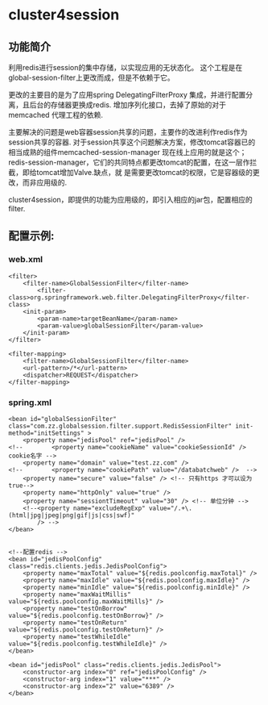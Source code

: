 # cluster4session

## 功能简介

利用redis进行session的集中存储，以实现应用的无状态化。
这个工程是在global-session-filter上更改而成，但是不依赖于它。

更改的主要目的是为了应用spring DelegatingFilterProxy
集成，并进行配置分离，且后台的存储器更换成redis.
增加序列化接口，去掉了原始的对于memcached 代理工程的依赖.

主要解决的问题是web容器session共享的问题，主要作的改进利作redis作为session共享的容器.
对于session共享这个问题解决方案，修改tomcat容器已的相当成熟的组件memcached-session-manager 现在线上应用的就是这个；
redis-session-manager，它们的共同特点都更改tomcat的配置，在这一层作拦截，即给tomcat增加Valve.缺点，就
是需要更改tomcat的权限，它是容器级的更改，而非应用级的.




cluster4session，即提供的功能为应用级的，即引入相应的jar包，配置相应的filter.




## 配置示例:

### web.xml


	<filter>
		<filter-name>GlobalSessionFilter</filter-name>
			<filter-class>org.springframework.web.filter.DelegatingFilterProxy</filter-class>
		<init-param>
			<param-name>targetBeanName</param-name>
			<param-value>globalSessionFilter</param-value>
		</init-param>
	</filter>
	
	<filter-mapping>
	    <filter-name>GlobalSessionFilter</filter-name>
	    <url-pattern>/*</url-pattern>
	    <dispatcher>REQUEST</dispatcher>
	</filter-mapping>



### spring.xml



	<bean id="globalSessionFilter" class="com.zz.globalsession.filter.support.RedisSessionFilter" init-method="initSettings" >
		<property name="jedisPool" ref="jedisPool" />
	<!-- 		<property name="cookieName" value="cookieSessionId" /> cookie名字 -->
		<property name="domain" value="test.zz.com" />
	<!-- 		<property name="cookiePath" value="/databatchweb" />  -->
		<property name="secure" value="false" /> <!-- 只有https 才可以设为true-->
		<property name="httpOnly" value="true" />
		<property name="sessiontTimeout" value="30" /> <!-- 单位分钟 -->
		<!--<property name="excludeRegExp" value="/.+\.(html|jpg|jpeg|png|gif|js|css|swf)" 
			/> -->
	</bean>
	
	
	<!--配置redis -->
	<bean id="jedisPoolConfig" class="redis.clients.jedis.JedisPoolConfig">
		<property name="maxTotal" value="${redis.poolconfig.maxTotal}" />
		<property name="maxIdle" value="${redis.poolconfig.maxIdle}" />
		<property name="minIdle" value="${redis.poolconfig.minIdle}" />
		<property name="maxWaitMillis" value="${redis.poolconfig.maxWaitMills}" />
		<property name="testOnBorrow" value="${redis.poolconfig.testOnBorrow}" />
		<property name="testOnReturn" value="${redis.poolconfig.testOnReturn}" />
		<property name="testWhileIdle" value="${redis.poolconfig.testWhileIdle}" />
	</bean>

	<bean id="jedisPool" class="redis.clients.jedis.JedisPool">
		<constructor-arg index="0" ref="jedisPoolConfig" />
		<constructor-arg index="1" value="***" />
		<constructor-arg index="2" value="6389" />
	</bean>


	
	
